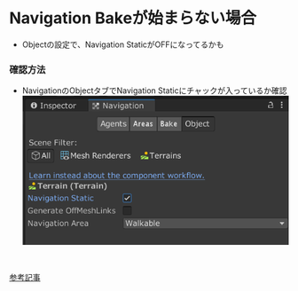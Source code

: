 # Navigation Bakeが始まらない場合

* Objectの設定で、Navigation StaticがOFFになってるかも

### 確認方法
* NavigationのObjectタブでNavigation Staticにチャックが入っているか確認
![](./img/NavigationStatic.png)
<br>


[参考記事](https://www.urablog.xyz/entry/2017/10/11/234547)